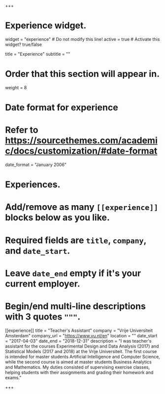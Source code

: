+++
# Experience widget.
widget = "experience"  # Do not modify this line!
active = true  # Activate this widget? true/false

title = "Experience"
subtitle = ""

# Order that this section will appear in.
weight = 8

# Date format for experience
#   Refer to https://sourcethemes.com/academic/docs/customization/#date-format
date_format = "January 2006"

# Experiences.
#   Add/remove as many `[[experience]]` blocks below as you like.
#   Required fields are `title`, `company`, and `date_start`.
#   Leave `date_end` empty if it's your current employer.
#   Begin/end multi-line descriptions with 3 quotes `"""`.
[[experience]]
  title = "Teacher's Assistant"
  company = "Vrije Universiteit Amsterdam"
  company_url = "https://www.vu.nl/en"
  location = ""
  date_start = "2017-04-03"
  date_end = "2018-12-31"
  description = "I was teacher's assistant for the courses Experimental Design and Data Analysis (2017) and Statistical Models (2017 and 2018) at the Vrije Universiteit. The first course is intended for master students Artificial Intelligence and Computer Science, while the second course is aimed at master students Business Analytics and Mathematics. My duties consisted of supervising exercise classes, helping students with their assignments and grading their homework and exams."

+++
